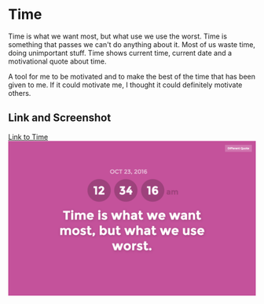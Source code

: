 # Time
Time is what we want most, but what use we use the worst. Time is something that passes we can't do anything about it. Most of us waste time, doing unimportant stuff. Time shows current time, current date and a motivational quote about time.

A tool for me to be motivated and to make the best of the time that has been given to me. If it could motivate me, I thought it could definitely motivate others.

## Link and Screenshot
[Link to Time](http://narulakeshav.com/time/)
![Screenshot](./images/screenshot.png)